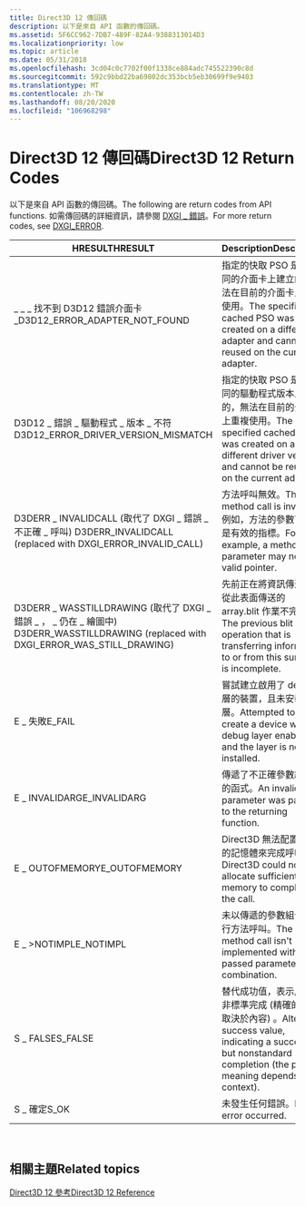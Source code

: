 ```yaml
---
title: Direct3D 12 傳回碼
description: 以下是來自 API 函數的傳回碼。
ms.assetid: 5F6CC962-7DB7-489F-82A4-9388313014D3
ms.localizationpriority: low
ms.topic: article
ms.date: 05/31/2018
ms.openlocfilehash: 3cd04c0c7702f00f1338ce884adc745522390c8d
ms.sourcegitcommit: 592c9bbd22ba69802dc353bcb5eb30699f9e9403
ms.translationtype: MT
ms.contentlocale: zh-TW
ms.lasthandoff: 08/20/2020
ms.locfileid: "106968298"
---
```

# <a name="direct3d-12-return-codes"></a><span data-ttu-id="a5e69-103">Direct3D 12 傳回碼</span><span class="sxs-lookup"><span data-stu-id="a5e69-103">Direct3D 12 Return Codes</span></span>

<span data-ttu-id="a5e69-104">以下是來自 API 函數的傳回碼。</span><span class="sxs-lookup"><span data-stu-id="a5e69-104">The following are return codes from API functions.</span></span> <span data-ttu-id="a5e69-105">如需傳回碼的詳細資訊，請參閱 [DXGI \_ 錯誤](/windows/desktop/direct3ddxgi/dxgi-error)。</span><span class="sxs-lookup"><span data-stu-id="a5e69-105">For more return codes, see [DXGI\_ERROR](/windows/desktop/direct3ddxgi/dxgi-error).</span></span>



| <span data-ttu-id="a5e69-106">HRESULT</span><span class="sxs-lookup"><span data-stu-id="a5e69-106">HRESULT</span></span>                                                                  | <span data-ttu-id="a5e69-107">Description</span><span class="sxs-lookup"><span data-stu-id="a5e69-107">Description</span></span>                                                                                                           |
|--------------------------------------------------------------------------|-----------------------------------------------------------------------------------------------------------------------|
| <span data-ttu-id="a5e69-108">\_ \_ \_ 找不到 D3D12 錯誤介面卡 \_</span><span class="sxs-lookup"><span data-stu-id="a5e69-108">D3D12\_ERROR\_ADAPTER\_NOT\_FOUND</span></span>                                        | <span data-ttu-id="a5e69-109">指定的快取 PSO 是在不同的介面卡上建立的，無法在目前的介面卡上重複使用。</span><span class="sxs-lookup"><span data-stu-id="a5e69-109">The specified cached PSO was created on a different adapter and cannot be reused on the current adapter.</span></span>          |
| <span data-ttu-id="a5e69-110">D3D12 \_ 錯誤 \_ 驅動程式 \_ 版本 \_ 不符</span><span class="sxs-lookup"><span data-stu-id="a5e69-110">D3D12\_ERROR\_DRIVER\_VERSION\_MISMATCH</span></span>                                  | <span data-ttu-id="a5e69-111">指定的快取 PSO 是在不同的驅動程式版本上建立的，無法在目前的介面卡上重複使用。</span><span class="sxs-lookup"><span data-stu-id="a5e69-111">The specified cached PSO was created on a different driver version and cannot be reused on the current adapter.</span></span>  |
| <span data-ttu-id="a5e69-112">D3DERR \_ INVALIDCALL (取代了 DXGI \_ 錯誤 \_ 不正確 \_ 呼叫) </span><span class="sxs-lookup"><span data-stu-id="a5e69-112">D3DERR\_INVALIDCALL (replaced with DXGI\_ERROR\_INVALID\_CALL)</span></span>           | <span data-ttu-id="a5e69-113">方法呼叫無效。</span><span class="sxs-lookup"><span data-stu-id="a5e69-113">The method call is invalid.</span></span> <span data-ttu-id="a5e69-114">例如，方法的參數可能不是有效的指標。</span><span class="sxs-lookup"><span data-stu-id="a5e69-114">For example, a method's parameter may not be a valid pointer.</span></span>                             |
| <span data-ttu-id="a5e69-115">D3DERR \_ WASSTILLDRAWING (取代了 DXGI \_ 錯誤 \_ ， \_ 仍在 \_ 繪圖中) </span><span class="sxs-lookup"><span data-stu-id="a5e69-115">D3DERR\_WASSTILLDRAWING (replaced with DXGI\_ERROR\_WAS\_STILL\_DRAWING)</span></span> | <span data-ttu-id="a5e69-116">先前正在將資訊傳送到或從此表面傳送的 array.blit 作業不完整。</span><span class="sxs-lookup"><span data-stu-id="a5e69-116">The previous blit operation that is transferring information to or from this surface is incomplete.</span></span>                   |
| <span data-ttu-id="a5e69-117">E \_ 失敗</span><span class="sxs-lookup"><span data-stu-id="a5e69-117">E\_FAIL</span></span>                                                                  | <span data-ttu-id="a5e69-118">嘗試建立啟用了 debug 層的裝置，且未安裝該層。</span><span class="sxs-lookup"><span data-stu-id="a5e69-118">Attempted to create a device with the debug layer enabled and the layer is not installed.</span></span>                             |
| <span data-ttu-id="a5e69-119">E \_ INVALIDARG</span><span class="sxs-lookup"><span data-stu-id="a5e69-119">E\_INVALIDARG</span></span>                                                            | <span data-ttu-id="a5e69-120">傳遞了不正確參數給傳回的函式。</span><span class="sxs-lookup"><span data-stu-id="a5e69-120">An invalid parameter was passed to the returning function.</span></span>                                                             |
| <span data-ttu-id="a5e69-121">E \_ OUTOFMEMORY</span><span class="sxs-lookup"><span data-stu-id="a5e69-121">E\_OUTOFMEMORY</span></span>                                                           | <span data-ttu-id="a5e69-122">Direct3D 無法配置足夠的記憶體來完成呼叫。</span><span class="sxs-lookup"><span data-stu-id="a5e69-122">Direct3D could not allocate sufficient memory to complete the call.</span></span>                                                   |
| <span data-ttu-id="a5e69-123">E \_ >NOTIMPL</span><span class="sxs-lookup"><span data-stu-id="a5e69-123">E\_NOTIMPL</span></span>                                                               | <span data-ttu-id="a5e69-124">未以傳遞的參數組合來執行方法呼叫。</span><span class="sxs-lookup"><span data-stu-id="a5e69-124">The method call isn't implemented with the passed parameter combination.</span></span>                                               |
| <span data-ttu-id="a5e69-125">S \_ FALSE</span><span class="sxs-lookup"><span data-stu-id="a5e69-125">S\_FALSE</span></span>                                                                 | <span data-ttu-id="a5e69-126">替代成功值，表示成功但非標準完成 (精確的意義取決於內容) 。</span><span class="sxs-lookup"><span data-stu-id="a5e69-126">Alternate success value, indicating a successful but nonstandard completion (the precise meaning depends on context).</span></span> |
| <span data-ttu-id="a5e69-127">S \_ 確定</span><span class="sxs-lookup"><span data-stu-id="a5e69-127">S\_OK</span></span>                                                                    | <span data-ttu-id="a5e69-128">未發生任何錯誤。</span><span class="sxs-lookup"><span data-stu-id="a5e69-128">No error occurred.</span></span>                                                                                                    |



 

## <a name="related-topics"></a><span data-ttu-id="a5e69-129">相關主題</span><span class="sxs-lookup"><span data-stu-id="a5e69-129">Related topics</span></span>

<dl> <dt>

[<span data-ttu-id="a5e69-130">Direct3D 12 參考</span><span class="sxs-lookup"><span data-stu-id="a5e69-130">Direct3D 12 Reference</span></span>](direct3d-12-reference.md)
</dt> </dl>

 

 